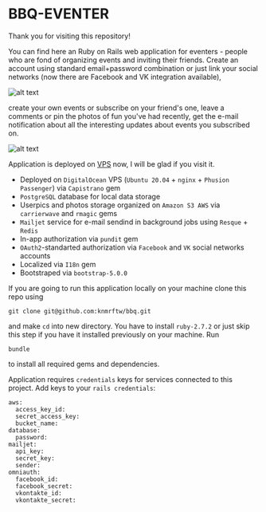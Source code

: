 # BBQ-EVENTER

Thank you for visiting this repository!

You can find here an Ruby on Rails web application for eventers - people who are fond of organizing events and inviting 
their friends. Create an account using standard email+password combination or just link your social networks (now there 
are Facebook and VK integration available), 

![alt text](https://media.giphy.com/media/NJbAyhkzSd5dvwwTMP/giphy.gif)

create your own events or subscribe on your friend's one, leave a comments or pin the photos of fun you've had recently,
get the e-mail notification about all the interesting updates about events you subscribed on.

![alt text](https://media.giphy.com/media/tDoZIuJ3MIEKmXvsns/giphy.gif)

Application is deployed on [VPS](https://bbq-eventer.site/) now, I will be glad if you visit it.

- Deployed on `DigitalOcean` VPS (`Ubuntu 20.04` + `nginx` + `Phusion Passenger`) via `Capistrano` gem
- `PostgreSQL` database for local data storage
- Userpics and photos storage organized on `Amazon S3 AWS` via `carrierwave` and `rmagic` gems
- `Mailjet` service for e-mail sendind in background jobs using `Resque` + `Redis`
- In-app authorization via `pundit` gem
- `OAuth2`-standarted authorization via `Facebook` and `VK` social networks accounts
- Localized via `I18n` gem
- Bootstraped via `bootstrap-5.0.0`

If you are going to run this application locally on your machine clone this repo using
```
git clone git@github.com:knmrftw/bbq.git
```
and make `cd` into new directory.
You have to install `ruby-2.7.2` or just skip this step if you have it installed previously on your machine.
Run
```
bundle
```
to install all required gems and dependencies.

Application requires `credentials` keys for services connected to this project. Add keys to your `rails credentials`:
```
aws:
  access_key_id:
  secret_access_key:
  bucket_name:
database:
  password:
mailjet:
  api_key:
  secret_key:
  sender:
omniauth:
  facebook_id:
  facebook_secret: 
  vkontakte_id: 
  vkontakte_secret:
```
